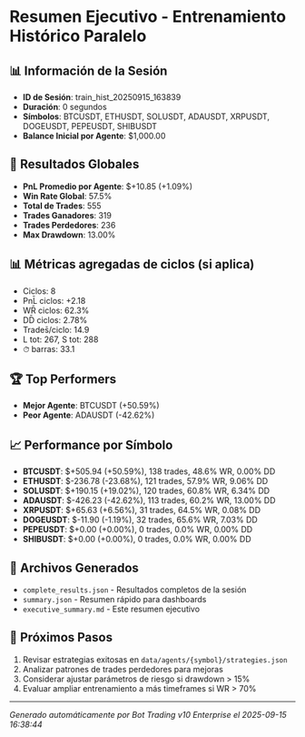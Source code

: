# Resumen Ejecutivo - Entrenamiento Histórico Paralelo

## 📊 Información de la Sesión
- **ID de Sesión**: train_hist_20250915_163839
- **Duración**: 0 segundos
- **Símbolos**: BTCUSDT, ETHUSDT, SOLUSDT, ADAUSDT, XRPUSDT, DOGEUSDT, PEPEUSDT, SHIBUSDT
- **Balance Inicial por Agente**: $1,000.00

## 🎯 Resultados Globales
- **PnL Promedio por Agente**: $+10.85 (+1.09%)
- **Win Rate Global**: 57.5%
- **Total de Trades**: 555
- **Trades Ganadores**: 319
- **Trades Perdedores**: 236
- **Max Drawdown**: 13.00%

## 📊 Métricas agregadas de ciclos (si aplica)
- Ciclos: 8
- PnL̄ ciclos: +2.18
- WR̄ ciclos: 62.3%
- DD̄ ciclos: 2.78%
- Trades̄/ciclo: 14.9
- L tot: 267, S tot: 288
- ⏱̄ barras: 33.1


## 🏆 Top Performers
- **Mejor Agente**: BTCUSDT (+50.59%)
- **Peor Agente**: ADAUSDT (-42.62%)

## 📈 Performance por Símbolo
- **BTCUSDT**: $+505.94 (+50.59%), 138 trades, 48.6% WR, 0.00% DD
- **ETHUSDT**: $-236.78 (-23.68%), 121 trades, 57.9% WR, 9.06% DD
- **SOLUSDT**: $+190.15 (+19.02%), 120 trades, 60.8% WR, 6.34% DD
- **ADAUSDT**: $-426.23 (-42.62%), 113 trades, 60.2% WR, 13.00% DD
- **XRPUSDT**: $+65.63 (+6.56%), 31 trades, 64.5% WR, 0.08% DD
- **DOGEUSDT**: $-11.90 (-1.19%), 32 trades, 65.6% WR, 7.03% DD
- **PEPEUSDT**: $+0.00 (+0.00%), 0 trades, 0.0% WR, 0.00% DD
- **SHIBUSDT**: $+0.00 (+0.00%), 0 trades, 0.0% WR, 0.00% DD

## 📁 Archivos Generados
- `complete_results.json` - Resultados completos de la sesión
- `summary.json` - Resumen rápido para dashboards
- `executive_summary.md` - Este resumen ejecutivo

## 🎯 Próximos Pasos
1. Revisar estrategias exitosas en `data/agents/{symbol}/strategies.json`
2. Analizar patrones de trades perdedores para mejoras
3. Considerar ajustar parámetros de riesgo si drawdown > 15%
4. Evaluar ampliar entrenamiento a más timeframes si WR > 70%

---
*Generado automáticamente por Bot Trading v10 Enterprise el 2025-09-15 16:38:44*
